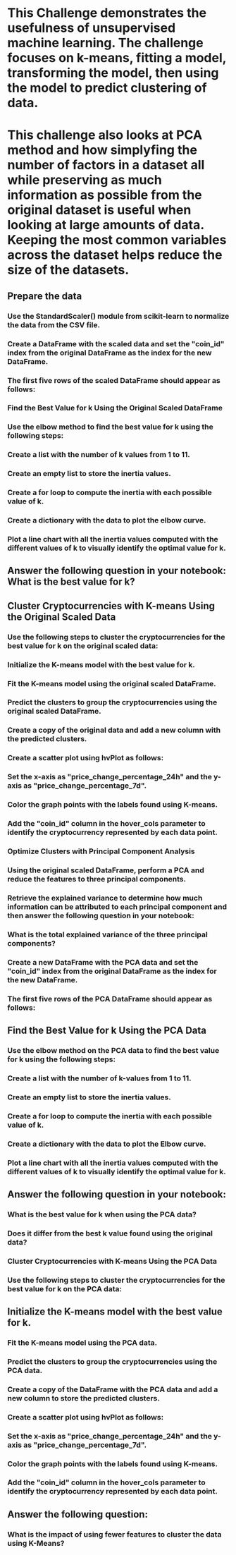 # This Challenge demonstrates the usefulness of unsupervised machine learning. The challenge focuses on k-means, fitting a model, transforming the model, then using the model to predict clustering of data. 

# This challenge also looks at PCA method and how simplyfing the number of factors in a dataset all while preserving as much information as possible from the original dataset is useful when looking at large amounts of data. Keeping the most common variables across the dataset helps reduce the size of the datasets.

## Prepare the data
### Use the StandardScaler() module from scikit-learn to normalize the data from the CSV file.

### Create a DataFrame with the scaled data and set the "coin_id" index from the original DataFrame as the index for the new DataFrame.

### The first five rows of the scaled DataFrame should appear as follows:

### Find the Best Value for k Using the Original Scaled DataFrame
### Use the elbow method to find the best value for k using the following steps:

### Create a list with the number of k values from 1 to 11.
### Create an empty list to store the inertia values.
### Create a for loop to compute the inertia with each possible value of k.
### Create a dictionary with the data to plot the elbow curve.
### Plot a line chart with all the inertia values computed with the different values of k to visually identify the optimal value for k.
## Answer the following question in your notebook: What is the best value for k?

## Cluster Cryptocurrencies with K-means Using the Original Scaled Data
### Use the following steps to cluster the cryptocurrencies for the best value for k on the original scaled data:

### Initialize the K-means model with the best value for k.
### Fit the K-means model using the original scaled DataFrame.
### Predict the clusters to group the cryptocurrencies using the original scaled DataFrame.
### Create a copy of the original data and add a new column with the predicted clusters.
### Create a scatter plot using hvPlot as follows:
### Set the x-axis as "price_change_percentage_24h" and the y-axis as "price_change_percentage_7d".
### Color the graph points with the labels found using K-means.
### Add the "coin_id" column in the hover_cols parameter to identify the cryptocurrency represented by each data point.
### Optimize Clusters with Principal Component Analysis
### Using the original scaled DataFrame, perform a PCA and reduce the features to three principal components.

### Retrieve the explained variance to determine how much information can be attributed to each principal component and then answer the following question in your notebook:

### What is the total explained variance of the three principal components?
### Create a new DataFrame with the PCA data and set the "coin_id" index from the original DataFrame as the index for the new DataFrame.

### The first five rows of the PCA DataFrame should appear as follows:

## Find the Best Value for k Using the PCA Data
### Use the elbow method on the PCA data to find the best value for k using the following steps:

### Create a list with the number of k-values from 1 to 11.
### Create an empty list to store the inertia values.
### Create a for loop to compute the inertia with each possible value of k.
### Create a dictionary with the data to plot the Elbow curve.
### Plot a line chart with all the inertia values computed with the different values of k to visually identify the optimal value for k.
## Answer the following question in your notebook:
### What is the best value for k when using the PCA data?
### Does it differ from the best k value found using the original data?
### Cluster Cryptocurrencies with K-means Using the PCA Data
### Use the following steps to cluster the cryptocurrencies for the best value for k on the PCA data:

## Initialize the K-means model with the best value for k.
### Fit the K-means model using the PCA data.
### Predict the clusters to group the cryptocurrencies using the PCA data.
### Create a copy of the DataFrame with the PCA data and add a new column to store the predicted clusters.
### Create a scatter plot using hvPlot as follows:
### Set the x-axis as "price_change_percentage_24h" and the y-axis as "price_change_percentage_7d".
### Color the graph points with the labels found using K-means.
### Add the "coin_id" column in the hover_cols parameter to identify the cryptocurrency represented by each data point.
## Answer the following question:
### What is the impact of using fewer features to cluster the data using K-Means?